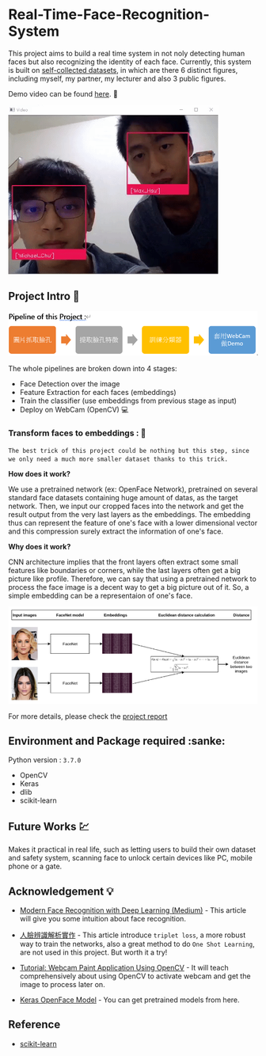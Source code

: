 # Real-Time-Face-Recognition-System

This project aims to build a real time system in not noly detecting human faces but also recognizing the identity of each face.
Currently, this system is built on [self-collected datasets](my_own_dataset), in which are there 6 distinct figures, including myself, my partner, my lecturer and also 3 public figures.

Demo video can be found [here](https://www.youtube.com/watch?v=KVXVxqocGCM&t=250s). :movie_camera:

![Demo](source/Demo.gif)

## Project Intro :dart:

![Pipeline](source/pipeline.png)

The whole pipelines are broken down into 4 stages:
  * Face Detection over the image
  * Feature Extraction for each faces (embeddings)
  * Train the classifier (use embeddings from previous stage as input)
  * Deploy on WebCam (OpenCV) :computer:
  
### Transform faces to embeddings : :100:

  `The best trick of this project could be nothing but this step, since we only need a much more smaller dataset thanks
  to this trick.`
  
  **How does it work?**
  
  We use a pretrained network (ex: OpenFace Network), pretrained on several standard face datasets containing huge amount of datas, as the target network. Then, we input our cropped faces into the network and get the result output from the very last layers as the embeddings. The embedding thus can represent the feature of one's face with a lower dimensional vector and this compression surely extract the information of one's face.
  
  **Why does it work?**
  
  CNN architecture implies that the front layers often extract some small features like boundaries or corners, while the last layers often get a big picture like profile. Therefore, we can say that using a pretrained network to process the face image is a decent way to get a big picture out of it. So, a simple embedding can be a representaion of one's face.
  
![Network](source/network.png)

For more details, please check the [project report](https://github.com/MaxHsu88/Real-Time-Face-Recognition-System/blob/master/project%20report.pdf)

## Environment and Package required :sanke:

Python version : `3.7.0`

* OpenCV
* Keras
* dlib
* scikit-learn

## Future Works :chart:

Makes it practical in real life, such as letting users to build their own dataset and safety system, scanning face to unlock certain devices like PC, mobile phone or a gate.

## Acknowledgement :bulb:

* [Modern Face Recognition with Deep Learning (Medium)](https://medium.com/@ageitgey/machine-learning-is-fun-part-4-modern-face-recognition-with-deep-learning-c3cffc121d78) - This article will give you some intuition about face recognition.

* [人臉辨識解析實作](https://medium.com/life-is-fantistic/%E4%BA%BA%E8%87%89%E8%BE%A8%E8%AD%98-face-recognition-cffcec53a544) - This article introduce `triplet loss`, a more robust way to train the networks, also a great method to do `One Shot Learning`, are not used in this project. But worth it a try!

* [Tutorial: Webcam Paint Application Using OpenCV](https://towardsdatascience.com/tutorial-webcam-paint-opencv-dbe356ab5d6c) - It will teach comprehensively about using OpenCV to activate webcam and get the image to process later on.

* [Keras OpenFace Model](https://cmusatyalab.github.io/openface/models-and-accuracies/#pre-trained-models) - You can get pretrained models from here.

## Reference

* [scikit-learn](https://scikit-learn.org/stable/modules/classes.html)
